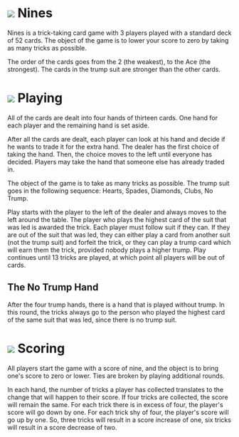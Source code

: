 # ![](icon-cards) Nines
Nines is a trick-taking card game with 3 players played with a standard
deck of 52 cards. The object of the game is to lower your score to zero
by taking as many tricks as possible.

The order of the cards goes from the 2 (the weakest), to the Ace (the
strongest). The cards in the trump suit are stronger than the other
cards.


# ![](icon-cards) Playing
All of the cards are dealt into four hands of thirteen cards. One hand
for each player and the remaining hand is set aside.

After all the cards are dealt, each player can look at his hand and
decide if he wants to trade it for the extra hand. The dealer has the
first choice of taking the hand. Then, the choice moves to the left
until everyone has decided. Players may take the hand that someone else
has already traded in.

The object of the game is to take as many tricks as possible. The trump
suit goes in the following sequence: Hearts, Spades, Diamonds, Clubs,
No Trump.

Play starts with the player to the left of the dealer and always moves
to the left around the table. The player who plays the highest card of
the suit that was led is awarded the trick. Each player must follow suit
if they can. If they are out of the suit that was led, they can either
play a card from another suit (not the trump suit) and forfeit the
trick, or they can play a trump card which will earn them the trick,
provided nobody plays a higher trump. Play continues until 13 tricks are
played, at which point all players will be out of cards.

## The No Trump Hand
After the four trump hands, there is a hand that is played without
trump. In this round, the tricks always go to the person who played the
highest card of the same suit that was led, since there is no trump
suit.


# ![](icon-book) Scoring
All players start the game with a score of nine, and the object is to
bring one's score to zero or lower. Ties are broken by playing
additional rounds.

In each hand, the number of tricks a player has collected translates to
the change that will happen to their score. If four tricks are
collected, the score will remain the same. For each trick there is in
excess of four, the player's score will go down by one. For each trick
shy of four, the player's score will go up by one. So, three tricks will
result in a score increase of one, six tricks will result in a score
decrease of two.
